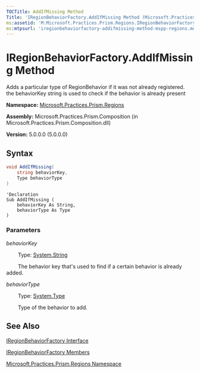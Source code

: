 ```yaml
---
TOCTitle: AddIfMissing Method
Title: 'IRegionBehaviorFactory.AddIfMissing Method (Microsoft.Practices.Prism.Regions)'
ms:assetid: 'M:Microsoft.Practices.Prism.Regions.IRegionBehaviorFactory.AddIfMissing(System.String,System.Type)'
ms:mtpsurl: 'iregionbehaviorfactory-addifmissing-method-mspp-regions.md'
---
```


# IRegionBehaviorFactory.AddIfMissing Method

Adds a particular type of RegionBehavior if it was not already registered. the behaviorKey string is used to check if the behavior is already present

**Namespace:** [Microsoft.Practices.Prism.Regions](/patterns-practices/reference/mspp-regions-namespace)

**Assembly:** Microsoft.Practices.Prism.Composition (in Microsoft.Practices.Prism.Composition.dll)

**Version:** 5.0.0.0 (5.0.0.0)

## Syntax

```C#
void AddIfMissing(
	string behaviorKey,
	Type behaviorType
)
```

```VB
'Declaration
Sub AddIfMissing ( 
	behaviorKey As String,
	behaviorType As Type
)
```


### Parameters

*behaviorKey*  

&nbsp;&nbsp;&nbsp;&nbsp;&nbsp;&nbsp;&nbsp;&nbsp;Type: [System.String](http://msdn.microsoft.com/en-us/library/s1wwdcbf)

&nbsp;&nbsp;&nbsp;&nbsp;&nbsp;&nbsp;&nbsp;&nbsp;The behavior key that's used to find if a certain behavior is already added.

*behaviorType* 

&nbsp;&nbsp;&nbsp;&nbsp;&nbsp;&nbsp;&nbsp;&nbsp;Type: [System.Type](http://msdn.microsoft.com/en-us/library/42892f65)

&nbsp;&nbsp;&nbsp;&nbsp;&nbsp;&nbsp;&nbsp;&nbsp;Type of the behavior to add.

## See Also

[IRegionBehaviorFactory Interface](/patterns-practices/reference/iregionbehaviorfactory-interface-mspp-regions)

[IRegionBehaviorFactory Members](/patterns-practices/reference/iregionbehaviorfactory-members-mspp-regions)

[Microsoft.Practices.Prism.Regions Namespace](/patterns-practices/reference/mspp-regions-namespace)
